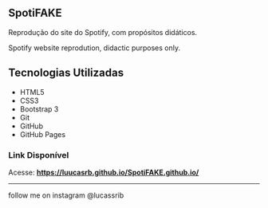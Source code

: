 ## SpotiFAKE 
Reprodução do site do Spotify, com propósitos didáticos. 

Spotify website reprodution, didactic purposes only.

## Tecnologias Utilizadas 
- HTML5
- CSS3
- Bootstrap 3
- Git
- GitHub
- GitHub Pages

### Link Disponível

Acesse: **https://luucasrb.github.io/SpotiFAKE.github.io/**

---

follow me on instagram @lucassrib
